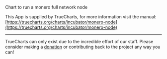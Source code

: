 Chart to run a monero full network node

This App is supplied by TrueCharts, for more information visit the manual: [https://truecharts.org/charts/incubator/monero-node](https://truecharts.org/charts/incubator/monero-node)

---

TrueCharts can only exist due to the incredible effort of our staff.
Please consider making a [donation](https://truecharts.org/about/sponsor) or contributing back to the project any way you can!
